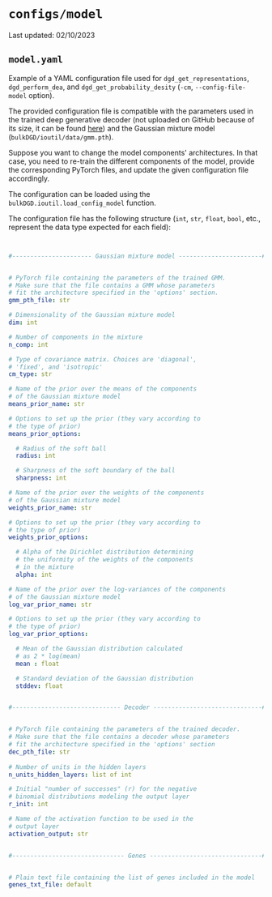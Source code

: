 # `configs/model`

Last updated: 02/10/2023

## `model.yaml`

Example of a YAML configuration file used for `dgd_get_representations`, `dgd_perform_dea`, and `dgd_get_probability_desity` (`-cm`, `--config-file-model` option).

The provided configuration file is compatible with the parameters used in the trained deep generative decoder (not uploaded on GitHub because of its size, it can be found [here](https://drive.google.com/file/d/1SZaoazkvqZ6DBF-adMQ3KRcy4Itxsz77/view?usp=sharing)) and the Gaussian mixture model (`bulkDGD/ioutil/data/gmm.pth`). 

Suppose you want to change the model components' architectures. In that case, you need to re-train the different components of the model, provide the corresponding PyTorch files, and update the given configuration file accordingly.

The configuration can be loaded using the `bulkDGD.ioutil.load_config_model` function.

The configuration file has the following structure (`int`, `str`, `float`, `bool`, etc., represent the data type expected for each field):

```yaml


#---------------------- Gaussian mixture model -----------------------#


# PyTorch file containing the parameters of the trained GMM.
# Make sure that the file contains a GMM whose parameters
# fit the architecture specified in the 'options' section.
gmm_pth_file: str

# Dimensionality of the Gaussian mixture model
dim: int

# Number of components in the mixture
n_comp: int

# Type of covariance matrix. Choices are 'diagonal',
# 'fixed', and 'isotropic'
cm_type: str

# Name of the prior over the means of the components
# of the Gaussian mixture model
means_prior_name: str

# Options to set up the prior (they vary according to
# the type of prior)
means_prior_options:

  # Radius of the soft ball
  radius: int

  # Sharpness of the soft boundary of the ball
  sharpness: int

# Name of the prior over the weights of the components
# of the Gaussian mixture model
weights_prior_name: str

# Options to set up the prior (they vary according to
# the type of prior)
weights_prior_options:

  # Alpha of the Dirichlet distribution determining
  # the uniformity of the weights of the components
  # in the mixture
  alpha: int

# Name of the prior over the log-variances of the components
# of the Gaussian mixture model
log_var_prior_name: str

# Options to set up the prior (they vary according to
# the type of prior)
log_var_prior_options:

  # Mean of the Gaussian distribution calculated
  # as 2 * log(mean)
  mean : float

  # Standard deviation of the Gaussian distribution
  stddev: float


#------------------------------ Decoder ------------------------------#


# PyTorch file containing the parameters of the trained decoder.
# Make sure that the file contains a decoder whose parameters
# fit the architecture specified in the 'options' section
dec_pth_file: str
    
# Number of units in the hidden layers
n_units_hidden_layers: list of int

# Initial "number of successes" (r) for the negative
# binomial distributions modeling the output layer
r_init: int

# Name of the activation function to be used in the
# output layer
activation_output: str


#------------------------------- Genes -------------------------------#


# Plain text file containing the list of genes included in the model
genes_txt_file: default
```

